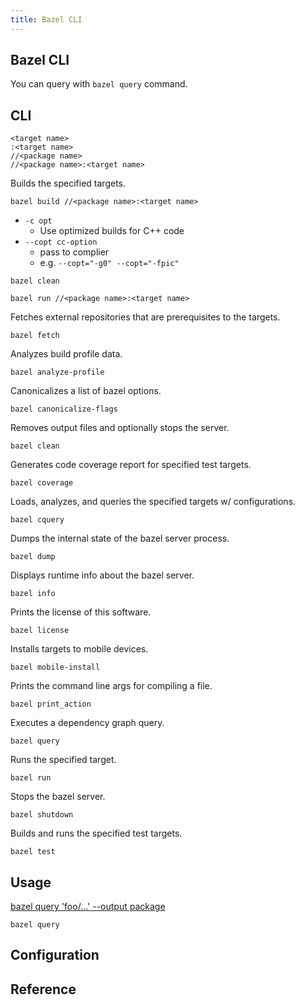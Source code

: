```yaml
---
title: Bazel CLI
---
```


## Bazel CLI
You can query with `bazel query` command.

## CLI
```
<target name>
:<target name>
//<package name>
//<package name>:<target name>
```

Builds the specified targets.

```
bazel build //<package name>:<target name>
```

* `-c opt`
    * Use optimized builds for C++ code
* `--copt cc-option`
    * pass to complier
    * e.g. `--copt="-g0" --copt="-fpic"`

```
bazel clean
```

```
bazel run //<package name>:<target name>
```

Fetches external repositories that are prerequisites to the targets.

```
bazel fetch
```

Analyzes build profile data.

```
bazel analyze-profile
```

Canonicalizes a list of bazel options.

```
bazel canonicalize-flags
```

Removes output files and optionally stops the server.

```
bazel clean
```

Generates code coverage report for specified test targets.

```
bazel coverage
```

Loads, analyzes, and queries the specified targets w/ configurations.

```
bazel cquery
```

Dumps the internal state of the bazel server process.

```
bazel dump
```

Displays runtime info about the bazel server.

```
bazel info
```

Prints the license of this software.

```
bazel license
```

Installs targets to mobile devices.

```
bazel mobile-install
```

Prints the command line args for compiling a file.

```
bazel print_action
```

Executes a dependency graph query.

```
bazel query
```

Runs the specified target.

```
bazel run
```

Stops the bazel server.

```
bazel shutdown
```

Builds and runs the specified test targets.

```
bazel test
```

## Usage
[bazel query 'foo/\.\.\.' \-\-output package](https://docs.bazel.build/versions/master/query-how-to.html#What_packages_exist_beneath_foo_)

```
bazel query 
```

## Configuration

## Reference
